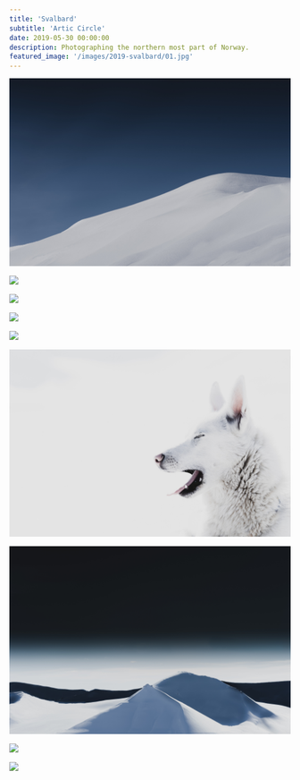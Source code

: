 ```yaml
---
title: 'Svalbard'
subtitle: 'Artic Circle'
date: 2019-05-30 00:00:00
description: Photographing the northern most part of Norway.
featured_image: '/images/2019-svalbard/01.jpg'
---
```


![](/images/2019-svalbard/01.jpg)

![](/images/2019-svalbard/02.jpg)  

![](/images/2019-svalbard/03.jpg)  

![](/images/2019-svalbard/04.jpg)  

![](/images/2019-svalbard/05.jpg)

![](/images/2019-svalbard/06.jpg) 

![](/images/2019-svalbard/07.jpg)  

![](/images/2019-svalbard/08.jpg)  

![](/images/2019-svalbard/09.jpg)  
